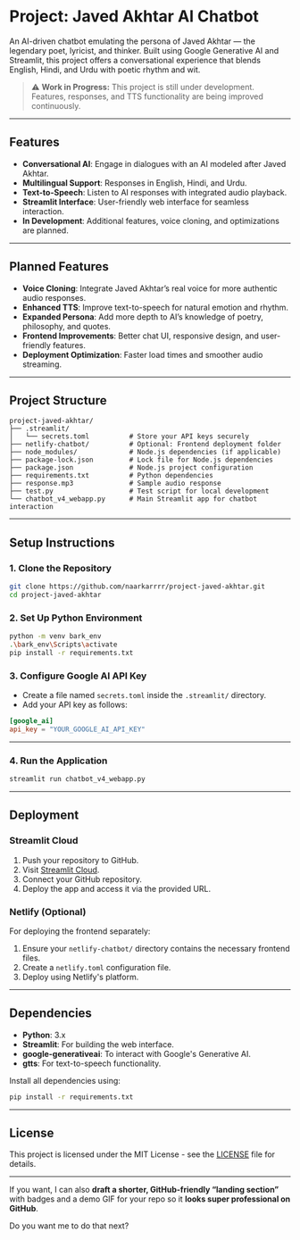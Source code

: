 # Project: Javed Akhtar AI Chatbot

An AI-driven chatbot emulating the persona of Javed Akhtar — the legendary poet, lyricist, and thinker. Built using Google Generative AI and Streamlit, this project offers a conversational experience that blends English, Hindi, and Urdu with poetic rhythm and wit.

> ⚠️ **Work in Progress:** This project is still under development. Features, responses, and TTS functionality are being improved continuously.

---

## Features

* **Conversational AI**: Engage in dialogues with an AI modeled after Javed Akhtar.
* **Multilingual Support**: Responses in English, Hindi, and Urdu.
* **Text-to-Speech**: Listen to AI responses with integrated audio playback.
* **Streamlit Interface**: User-friendly web interface for seamless interaction.
* **In Development**: Additional features, voice cloning, and optimizations are planned.

---

## Planned Features

* **Voice Cloning**: Integrate Javed Akhtar’s real voice for more authentic audio responses.
* **Enhanced TTS**: Improve text-to-speech for natural emotion and rhythm.
* **Expanded Persona**: Add more depth to AI’s knowledge of poetry, philosophy, and quotes.
* **Frontend Improvements**: Better chat UI, responsive design, and user-friendly features.
* **Deployment Optimization**: Faster load times and smoother audio streaming.

---

## Project Structure

```
project-javed-akhtar/
├── .streamlit/
│   └── secrets.toml          # Store your API keys securely
├── netlify-chatbot/          # Optional: Frontend deployment folder
├── node_modules/             # Node.js dependencies (if applicable)
├── package-lock.json         # Lock file for Node.js dependencies
├── package.json              # Node.js project configuration
├── requirements.txt          # Python dependencies
├── response.mp3              # Sample audio response
├── test.py                   # Test script for local development
└── chatbot_v4_webapp.py      # Main Streamlit app for chatbot interaction
```

---

## Setup Instructions

### 1. Clone the Repository

```bash
git clone https://github.com/naarkarrrr/project-javed-akhtar.git
cd project-javed-akhtar
```

### 2. Set Up Python Environment

```bash
python -m venv bark_env
.\bark_env\Scripts\activate
pip install -r requirements.txt
```

### 3. Configure Google AI API Key

* Create a file named `secrets.toml` inside the `.streamlit/` directory.
* Add your API key as follows:

```toml
[google_ai]
api_key = "YOUR_GOOGLE_AI_API_KEY"
```

---

### 4. Run the Application

```bash
streamlit run chatbot_v4_webapp.py
```

---

## Deployment

### Streamlit Cloud

1. Push your repository to GitHub.
2. Visit [Streamlit Cloud](https://share.streamlit.io/).
3. Connect your GitHub repository.
4. Deploy the app and access it via the provided URL.

### Netlify (Optional)

For deploying the frontend separately:

1. Ensure your `netlify-chatbot/` directory contains the necessary frontend files.
2. Create a `netlify.toml` configuration file.
3. Deploy using Netlify's platform.

---

## Dependencies

* **Python**: 3.x
* **Streamlit**: For building the web interface.
* **google-generativeai**: To interact with Google's Generative AI.
* **gtts**: For text-to-speech functionality.

Install all dependencies using:

```bash
pip install -r requirements.txt
```

---

## License

This project is licensed under the MIT License - see the [LICENSE](LICENSE) file for details.

---

If you want, I can also **draft a shorter, GitHub-friendly “landing section”** with badges and a demo GIF for your repo so it **looks super professional on GitHub**.

Do you want me to do that next?

